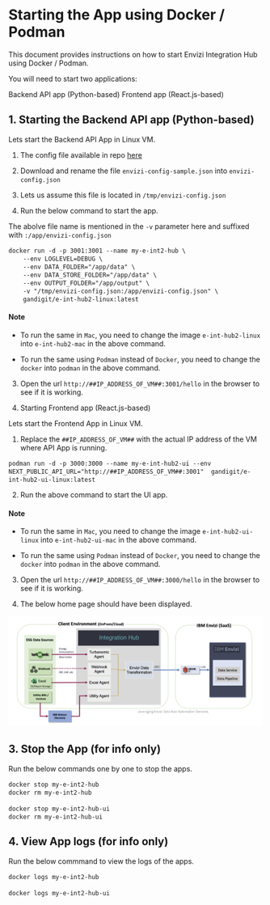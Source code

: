 # Starting the App using Docker / Podman

This document provides instructions on how to start Envizi Integration Hub using Docker / Podman.

You will need to start two applications:

Backend API app (Python-based)
Frontend app (React.js-based)


## 1. Starting the Backend API app (Python-based)

Lets start the Backend API App in Linux VM.

1. The config file available in repo [here](../../../api/config/envizi-config-sample.json)

2. Download and rename the file `envizi-config-sample.json` into `envizi-config.json`

3. Lets us assume this file is located in `/tmp/envizi-config.json`

4. Run the below command to start the app.

The abolve file name is mentioned in the `-v` parameter here and suffixed with `:/app/envizi-config.json`

```
docker run -d -p 3001:3001 --name my-e-int2-hub \
    --env LOGLEVEL=DEBUG \
    --env DATA_FOLDER="/app/data" \
    --env DATA_STORE_FOLDER="/app/data" \
    --env OUTPUT_FOLDER="/app/output" \
    -v "/tmp/envizi-config.json:/app/envizi-config.json" \
    gandigit/e-int-hub2-linux:latest

```

#### Note

- To run the same in `Mac`, you need to change the image `e-int-hub2-linux` into `e-int-hub2-mac` in the above command.

- To run the same using `Podman` instead of `Docker`, you need to change the  `docker` into `podman` in the above command.

3. Open the url `http://##IP_ADDRESS_OF_VM##:3001/hello` in the browser to see if it is working.


2. Starting Frontend app (React.js-based)

Lets start the Frontend App in Linux VM.

1. Replace the `##IP_ADDRESS_OF_VM##` with the actual IP address of the VM where API App is running.

```
podman run -d -p 3000:3000 --name my-e-int-hub2-ui --env NEXT_PUBLIC_API_URL="http://##IP_ADDRESS_OF_VM##:3001"  gandigit/e-int-hub2-ui-linux:latest
```

2. Run the above command to start the UI app.

#### Note

- To run the same in `Mac`, you need to change the image `e-int-hub2-ui-linux` into `e-int-hub2-ui-mac` in the above command.

- To run the same using `Podman` instead of `Docker`, you need to change the  `docker` into `podman` in the above command.

3. Open the url `http://##IP_ADDRESS_OF_VM##:3000/hello` in the browser to see if it is working.

4. The below home page should have been displayed.

<img src="images/img-15-home.png">

## 3. Stop the App (for info only)

Run the below commands one by one to stop the apps.

```
docker stop my-e-int2-hub
docker rm my-e-int2-hub

docker stop my-e-int2-hub-ui
docker rm my-e-int2-hub-ui
```

## 4. View App logs (for info only)

Run the below commmand to view the logs of the apps.

```
docker logs my-e-int2-hub

docker logs my-e-int2-hub-ui
```